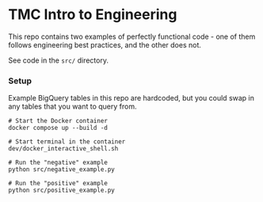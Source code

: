# TMC Intro to Engineering

This repo contains two examples of perfectly functional code - one of them follows engineering best practices, and the other does not.

See code in the `src/` directory.

### Setup

Example BigQuery tables in this repo are hardcoded, but you could swap in any tables that you want to query from.

```
# Start the Docker container
docker compose up --build -d

# Start terminal in the container
dev/docker_interactive_shell.sh

# Run the "negative" example
python src/negative_example.py

# Run the "positive" example
python src/positive_example.py
```